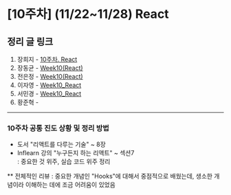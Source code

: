 # [10주차] (11/22~11/28) React

## 정리 글 링크

1. 장희지 - [10주차. React](https://blog.naver.com/huiji0315/222157075185)
2. 장동균 - [Week10(React)](https://dongkyun-jang.tistory.com/96)
3. 전은정 - [Week10(React)](https://jjung-lab.tistory.com/31)
4. 이자영 - [Week10_React](https://99neozone.tistory.com/11)
5. 서민경 - [Week10_React](https://min1307.tistory.com/29) 
6. 황준혁 - 
  
---

### 10주차 공통 진도 상황 및 정리 방법

- 도서 "리액트를 다루는 기술" ~ 8장  
- Inflearn 강의 "누구든지 하는 리액트" ~ 섹션7  
: 중요한 것 위주, 실습 코드 위주 정리

\*\* 전체적인 리뷰 : 중요한 개념인 "Hooks"에 대해서 중점적으로 배웠는데, 생소한 개념이라 이해하는 데에 조금 어려움이 있었음
